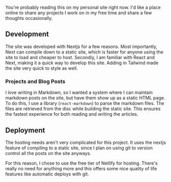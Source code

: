 You're probably reading this on my personal site right now. I'd like a place online to share any projects I work on in my free time and share a few thoughts occasionally.

## Development
The site was developed with Nextjs for a few reasons. Most importantly, Next can compile down to a static site, which is faster for anyone using the site to load and cheaper to host. Secondly, I am familiar with React and Next, making it a quick way to develop this site. Adding in Tailwind made the site very quick to style as well.

### Projects and Blog Posts
I love writing in Markdown, so I wanted a system where I can maintain markdown posts on the site, but have them show up as a static HTML page. To do this, I use a library (`react-markdown`) to parse the markdown files. The files are retrieved from the disc while building the static site. This ensures the fastest experience for both reading and writing the articles.

## Deployment
The hosting needs aren't very complicated for this project. It uses the nextjs feature of compiling to a static site, since I plan on using git to version control all the posts on the site anyways.

For this reason, I chose to use the free tier of Netlify for hosting. There's really no need for anything more and this offers some nice quality of life features like automatic deploys with git.
